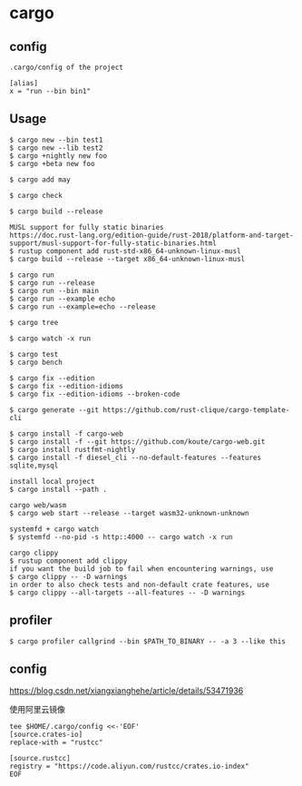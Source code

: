 # cargo

## config

    .cargo/config of the project

    [alias]
    x = "run --bin bin1"

## Usage

    $ cargo new --bin test1
    $ cargo new --lib test2
    $ cargo +nightly new foo
    $ cargo +beta new foo

    $ cargo add may

    $ cargo check

    $ cargo build --release

    MUSL support for fully static binaries
    https://doc.rust-lang.org/edition-guide/rust-2018/platform-and-target-support/musl-support-for-fully-static-binaries.html
    $ rustup component add rust-std-x86_64-unknown-linux-musl
    $ cargo build --release --target x86_64-unknown-linux-musl

    $ cargo run
    $ cargo run --release
    $ cargo run --bin main
    $ cargo run --example echo
    $ cargo run --example=echo --release

    $ cargo tree

    $ cargo watch -x run

    $ cargo test
    $ cargo bench

    $ cargo fix --edition
    $ cargo fix --edition-idioms
    $ cargo fix --edition-idioms --broken-code

    $ cargo generate --git https://github.com/rust-clique/cargo-template-cli

    $ cargo install -f cargo-web
    $ cargo install -f --git https://github.com/koute/cargo-web.git
    $ cargo install rustfmt-nightly
    $ cargo install -f diesel_cli --no-default-features --features sqlite,mysql

    install local project
    $ cargo install --path .

    cargo web/wasm
    $ cargo web start --release --target wasm32-unknown-unknown

    systemfd + cargo watch
    $ systemfd --no-pid -s http::4000 -- cargo watch -x run

    cargo clippy
    $ rustup component add clippy
    if you want the build job to fail when encountering warnings, use
    $ cargo clippy -- -D warnings
    in order to also check tests and non-default crate features, use
    $ cargo clippy --all-targets --all-features -- -D warnings

## profiler

    $ cargo profiler callgrind --bin $PATH_TO_BINARY -- -a 3 --like this

## config

https://blog.csdn.net/xiangxianghehe/article/details/53471936

使用阿里云镜像

```
tee $HOME/.cargo/config <<-'EOF'
[source.crates-io]
replace-with = "rustcc"

[source.rustcc]
registry = "https://code.aliyun.com/rustcc/crates.io-index"
EOF
```

